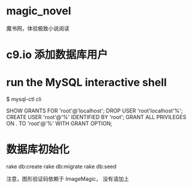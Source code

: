 # magic_novel
魔书网，体验极致小说阅读


# c9.io 添加数据库用户
# run the MySQL interactive shell
$ mysql-ctl cli

SHOW GRANTS FOR 'root'@'localhost';
DROP USER 'root'localhost'%';
CREATE USER 'root'@'%' IDENTIFIED BY 'root';
GRANT ALL PRIVILEGES ON *.* TO 'root'@'%' WITH GRANT OPTION;

# 数据库初始化
rake db:create
rake db:migrate
rake db:seed


注意，图形验证码依赖于 ImageMagic， 没有请加上